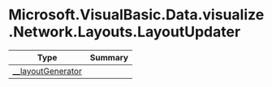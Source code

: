 ﻿
# Microsoft.VisualBasic.Data.visualize.Network.Layouts.LayoutUpdater

|Type|Summary|
|----|-------|
|[__layoutGenerator](./__layoutGenerator.md)||

